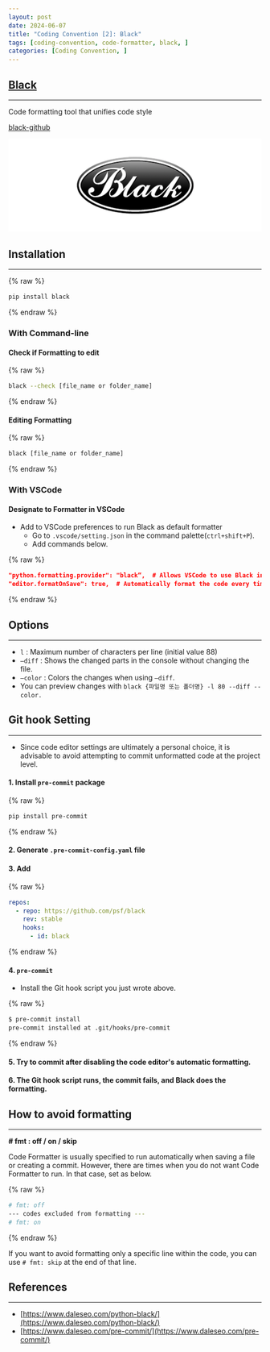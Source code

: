 ```yaml
---
layout: post
date: 2024-06-07
title: "Coding Convention [2]: Black"
tags: [coding-convention, code-formatter, black, ]
categories: [Coding Convention, ]
---
```




## [Black](https://black.readthedocs.io/en/stable/)


---


Code formatting tool that unifies code style


[black-github](https://github.com/psf/black)


![0](/assets/img/2024-06-07-Coding-Convention-[2]:-Black.md/0.png)



## Installation


---



{% raw %}
```bash
pip install black
```
{% endraw %}




### With Command-line



#### Check if Formatting to edit 



{% raw %}
```bash
black --check [file_name or folder_name]
```
{% endraw %}




#### Editing Formatting



{% raw %}
```bash
black [file_name or folder_name]
```
{% endraw %}




### With VSCode



#### Designate to Formatter in VSCode

- Add to VSCode preferences to run Black as default formatter
	- Go to `.vscode/setting.json` in the command palette(`ctrl+shift+P`).
	- Add commands below.


{% raw %}
```json
"python.formatting.provider": "black“,  # Allows VSCode to use Black instead of its default formatter.
"editor.formatOnSave": true,  # Automatically format the code every time you save it.
```
{% endraw %}




## Options


---

- `l` : Maximum number of characters per line (initial value 88)
- `—diff` : Shows the changed parts in the console without changing the file.
- `—color` : Colors the changes when using `—diff`.
- You can preview changes with `black {파일명 또는 폴더명} -l 80 --diff --color.`


## **Git hook Setting**


---

- Since code editor settings are ultimately a personal choice, it is advisable to avoid attempting to commit unformatted code at the project level.


#### 1. Install `pre-commit` package 



{% raw %}
```bash
pip install pre-commit
```
{% endraw %}




#### 2. Generate `.pre-commit-config.yaml` file



#### 3. Add



{% raw %}
```yaml
repos:
  - repo: https://github.com/psf/black
    rev: stable
    hooks:
      - id: black
```
{% endraw %}




#### 4. `pre-commit` 

- Install the Git hook script you just wrote above.


{% raw %}
```bash
$ pre-commit install
pre-commit installed at .git/hooks/pre-commit
```
{% endraw %}




#### 5. Try to commit after disabling the code editor's automatic formatting.



#### 6. The Git hook script runs, the commit fails, and Black does the formatting.



## How to avoid formatting


---


 **# fmt : off / on / skip**


Code Formatter is usually specified to run automatically when saving a file or creating a commit. However, there are times when you do not want Code Formatter to run. In that case, set as below.



{% raw %}
```bash
# fmt: off
--- codes excluded from formatting ---
# fmt: on
```
{% endraw %}



If you want to avoid formatting only a specific line within the code, you can use `# fmt: skip` at the end of that line.



## References


---

- [https://www.daleseo.com/python-black/](https://www.daleseo.com/python-black/)
- [https://www.daleseo.com/pre-commit/](https://www.daleseo.com/pre-commit/)

